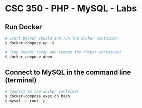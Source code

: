 # CSC 350 - PHP - MySQL - Labs

## Run Docker

```bash
# Start Docker (build and run the docker container)
$ docker-compose up -d

# Stop Docker (stop and remove the docker container)
$ docker-compose down
```

## Connect to MySQL in the command line (terminal)

```bash
# Connect to the docker container
$ docker-compose exec db bash
$ mysql -u root -p
```
